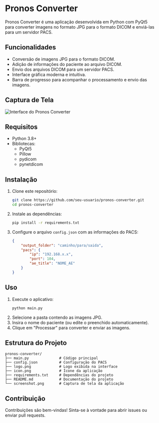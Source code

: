 # Pronos Converter

Pronos Converter é uma aplicação desenvolvida em Python com PyQt5 para converter imagens no formato JPG para o formato DICOM e enviá-las para um servidor PACS.

## Funcionalidades

- Conversão de imagens JPG para o formato DICOM.
- Adição de informações do paciente ao arquivo DICOM.
- Envio dos arquivos DICOM para um servidor PACS.
- Interface gráfica moderna e intuitiva.
- Barra de progresso para acompanhar o processamento e envio das imagens.

## Captura de Tela

![Interface do Pronos Converter](./screenshot.png)

## Requisitos

- Python 3.8+
- Bibliotecas:
  - PyQt5
  - Pillow
  - pydicom
  - pynetdicom

## Instalação

1. Clone este repositório:
   ```bash
   git clone https://github.com/seu-usuario/pronos-converter.git
   cd pronos-converter
   ```
2. Instale as dependências:
   ```bash
   pip install -r requirements.txt
   ```

3. Configure o arquivo `config.json` com as informações do PACS:
   ```json
   {
       "output_folder": "caminho/para/saida",
       "pacs": {
           "ip": "192.168.x.x",
           "port": 104,
           "ae_title": "NOME_AE"
       }
   }
   ```

## Uso

1. Execute o aplicativo:
   ```bash
   python main.py
   ```
2. Selecione a pasta contendo as imagens JPG.
3. Insira o nome do paciente (ou edite o preenchido automaticamente).
4. Clique em "Processar" para converter e enviar as imagens.

## Estrutura do Projeto

```
pronos-converter/
├── main.py              # Código principal
├── config.json          # Configuração do PACS
├── logo.png             # Logo exibida na interface
├── icon.png             # Ícone da aplicação
├── requirements.txt     # Dependências do projeto
├── README.md            # Documentação do projeto
└── screenshot.png       # Captura de tela da aplicação
```

## Contribuição

Contribuições são bem-vindas! Sinta-se à vontade para abrir issues ou enviar pull requests.


